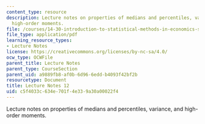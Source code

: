 ```yaml
---
content_type: resource
description: Lecture notes on properties of medians and percentiles, variance, and
  high-order moments.
file: /courses/14-30-introduction-to-statistical-methods-in-economics-spring-2009/c5f4033c634e701f4e339a30a00022f4_MIT14_30s09_lec12.pdf
file_type: application/pdf
learning_resource_types:
- Lecture Notes
license: https://creativecommons.org/licenses/by-nc-sa/4.0/
ocw_type: OCWFile
parent_title: Lecture Notes
parent_type: CourseSection
parent_uid: a9889fb8-af0b-6d96-6edd-b4093f42bf2b
resourcetype: Document
title: Lecture Notes 12
uid: c5f4033c-634e-701f-4e33-9a30a00022f4
---
```

Lecture notes on properties of medians and percentiles, variance, and high-order moments.